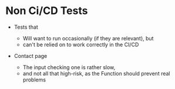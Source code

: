 # Non Ci/CD Tests

* Tests that
  * Will want to run occasionally (if they are relevant), but
  * can't be relied on to work correctly in the CI/CD

* Contact page
  * The input checking one is rather slow,
  * and not all that high-risk, as the Function should prevent real problems  